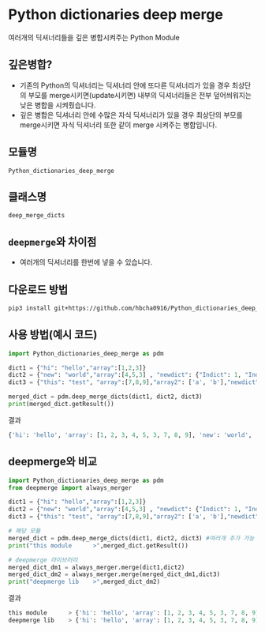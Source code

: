 # Python dictionaries deep merge

여러개의 딕셔너리들을 깊은 병합시켜주는 Python Module

## 깊은병합?

- 기존의 Python의 딕셔너리는 딕셔너리 안에 또다른 딕셔너리가 있을 경우 최상단의 부모를 merge시키면(update시키면) 내부의 딕셔너리들은 전부 덮어씌워지는 낮은 병합을 시켜줬습니다.
- 깊은 병합은 딕셔너리 안에 수많은 자식 딕셔너리가 있을 경우 최상단의 부모를 merge시키면 자식 딕셔너리 또한 같이 merge 시켜주는 병합입니다.

## 모듈명

`Python_dictionaries_deep_merge`

## 클래스명

`deep_merge_dicts`

## `deepmerge`와 차이점

- 여러개의 딕셔너리를 한번에 넣을 수 있습니다.

## 다운로드 방법

```bash
pip3 install git+https://github.com/hbcha0916/Python_dictionaries_deep_merge.git
```

## 사용 방법(예시 코드)

```python
import Python_dictionaries_deep_merge as pdm

dict1 = {"hi": "hello","array":[1,2,3]}
dict2 = {"new": "world","array":[4,5,3] , "newdict": {"Indict": 1, "Indict2": 2, "newnewDict": {"InIndict": "wow"}},"array2": ['a', 'b', 'c', 'd']}
dict3 = {"this": "test", "array":[7,8,9],"array2": ['a', 'b'],"newdict": {"Indict3": 3, "Indict4": 4, "newnewDict": {"InIndict2": "wow"}}}

merged_dict = pdm.deep_merge_dicts(dict1, dict2, dict3)
print(merged_dict.getResult())
```

결과

```python
{'hi': 'hello', 'array': [1, 2, 3, 4, 5, 3, 7, 8, 9], 'new': 'world', 'newdict': {'Indict': 1, 'Indict2': 2, 'newnewDict': {'InIndict': 'wow', 'InIndict2': 'wow'}, 'Indict3': 3, 'Indict4': 4}, 'array2': ['a', 'b', 'c', 'd', 'a', 'b'], 'this': 'test'}
```

## deepmerge와 비교

```python
import Python_dictionaries_deep_merge as pdm
from deepmerge import always_merger

dict1 = {"hi": "hello","array":[1,2,3]}
dict2 = {"new": "world","array":[4,5,3] , "newdict": {"Indict": 1, "Indict2": 2, "newnewDict": {"InIndict": "wow"}},"array2": ['a', 'b', 'c', 'd']}
dict3 = {"this": "test", "array":[7,8,9],"array2": ['a', 'b'],"newdict": {"Indict3": 3, "Indict4": 4, "newnewDict": {"InIndict2": "wow"}}}

# 해당 모듈
merged_dict = pdm.deep_merge_dicts(dict1, dict2, dict3) #여러개 추가 가능
print("this module      >",merged_dict.getResult())

# deepmerge 라이브러리
merged_dict_dm1 = always_merger.merge(dict1,dict2)
merged_dict_dm2 = always_merger.merge(merged_dict_dm1,dict3)
print("deepmerge lib    >",merged_dict_dm2)
```

결과

```python
this module      > {'hi': 'hello', 'array': [1, 2, 3, 4, 5, 3, 7, 8, 9], 'new': 'world', 'newdict': {'Indict': 1, 'Indict2': 2, 'newnewDict': {'InIndict': 'wow', 'InIndict2': 'wow'}, 'Indict3': 3, 'Indict4': 4}, 'array2': ['a', 'b', 'c', 'd', 'a', 'b'], 'this': 'test'}
deepmerge lib    > {'hi': 'hello', 'array': [1, 2, 3, 4, 5, 3, 7, 8, 9], 'new': 'world', 'newdict': {'Indict': 1, 'Indict2': 2, 'newnewDict': {'InIndict': 'wow', 'InIndict2': 'wow'}, 'Indict3': 3, 'Indict4': 4}, 'array2': ['a', 'b', 'c', 'd', 'a', 'b'], 'this': 'test'}
```
